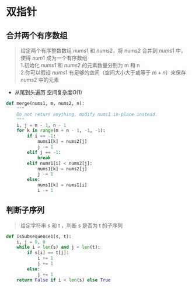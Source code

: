 # 双指针

## 合并两个有序数组

> 给定两个有序整数数组 $nums1$ 和 $nums2$，将 nums2 合并到 $nums1$ 中，使得 $num1$ 成为一个有序数组  
> 1.初始化 $nums1$ 和 $nums2$ 的元素数量分别为 m 和 n  
> 2.你可以假设 $nums1$ 有足够的空间（空间大小大于或等于 $m + n$）来保存 $nums2$ 中的元素  

- 从尾到头遍历 空间复杂度$O(1)$

```python
def merge(nums1, m, nums2, n):
    """
    Do not return anything, modify nums1 in-place instead.
    """
    i, j = m - 1, n - 1
    for k in range(m + n - 1, -1, -1):
        if i == -1:
            nums1[k] = nums2[j]
            j -= 1
        elif j == -1:
            break
        elif nums1[i] < nums2[j]:
            nums1[k] = nums2[j]
            j -= 1
        else:
            nums1[k] = nums1[i]
            i -= 1

```

## 判断子序列

> 给定字符串 s 和 t ，判断 s 是否为 t 的子序列

```python
def isSubsequence1(s, t):
    i, j = 0, 0
    while i < len(s) and j < len(t):
        if s[i] == t[j]:
            i += 1
            j += 1
        else:
            j += 1
    return False if i < len(s) else True
```
